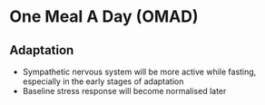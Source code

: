 # One Meal A Day (OMAD)
## Adaptation
- Sympathetic nervous system will be more active while fasting, especially in the early stages of adaptation
- Baseline stress response will become normalised later